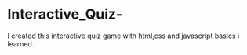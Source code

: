 # Interactive_Quiz-
I created this interactive quiz game with html,css and javascript basics i learned.
